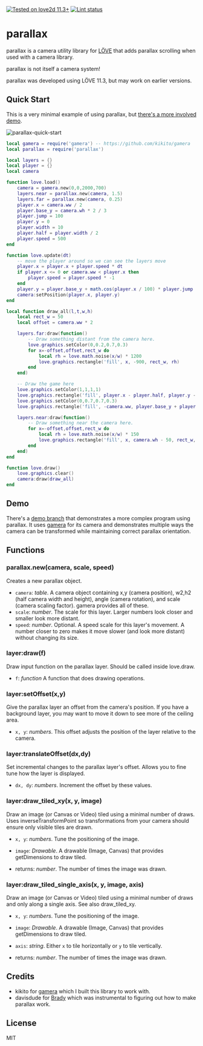 [![Tested on love2d 11.3+
](https://img.shields.io/badge/L%F6ve-11.3%2B-pink.svg)](https://love2d.org/) [![Lint status
](https://github.com/idbrii/love-parallax/actions/workflows/luacheck.yml/badge.svg?branch=main)
](https://github.com/idbrii/love-parallax/actions?query=branch%3Amain)

# parallax

parallax is a camera utility library for [LÖVE](https://love2d.org) that
adds parallax scrolling when used with a camera library.

parallax is not itself a camera system!

parallax was developed using LÖVE 11.3, but may work on earlier versions.

## Quick Start

This is a very minimal example of using parallax, but [there's a more involved
demo](#demo).

![parallax-quick-start](https://user-images.githubusercontent.com/43559/111591121-3f28bf80-8784-11eb-9ffa-f8fb74d2f838.gif)

```lua
local gamera = require('gamera') -- https://github.com/kikito/gamera
local parallax = require('parallax')

local layers = {}
local player = {}
local camera

function love.load()
    camera = gamera.new(0,0,2000,700)
    layers.near = parallax.new(camera, 1.5)
    layers.far = parallax.new(camera, 0.25)
    player.x = camera.ww / 2
    player.base_y = camera.wh * 2 / 3
    player.jump = 100
    player.y = 0
    player.width = 10
    player.half = player.width / 2
    player.speed = 500
end

function love.update(dt)
    -- move the player around so we can see the layers move
    player.x = player.x + player.speed * dt
    if player.x <= 0 or camera.ww < player.x then
        player.speed = player.speed * -1
    end
    player.y = player.base_y + math.cos(player.x / 100) * player.jump
    camera:setPosition(player.x, player.y)
end

local function draw_all(l,t,w,h)
    local rect_w = 50
    local offset = camera.ww * 2

    layers.far:draw(function()
        -- Draw something distant from the camera here.
        love.graphics.setColor(0,0.2,0.7,0.3)
        for x=-offset,offset,rect_w do
            local rh = love.math.noise(x/w) * 1200
            love.graphics.rectangle('fill', x, -900, rect_w, rh)
        end
    end)

    -- Draw the game here
    love.graphics.setColor(1,1,1,1)
    love.graphics.rectangle('fill', player.x - player.half, player.y - player.half, player.width, player.width)
    love.graphics.setColor(0,0.7,0.7,0.3)
    love.graphics.rectangle('fill', -camera.ww, player.base_y + player.jump, camera.ww * 2, camera.wh)

    layers.near:draw(function()
        -- Draw something near the camera here.
        for x=-offset,offset,rect_w do
            local rh = love.math.noise(x/w) * 150
            love.graphics.rectangle('fill', x, camera.wh - 50, rect_w, -rh)
        end
    end)
end

function love.draw()
    love.graphics.clear()
    camera:draw(draw_all)
end
```

## Demo

There's a [demo branch](https://github.com/idbrii/love-parallax/tree/demo) that
demonstrates a more complex program using parallax. It uses
[gamera](https://github.com/kikito/gamera) for its camera and demonstrates
multiple ways the camera can be transformed while maintaining correct parallax
orientation.


## Functions

### parallax.new(camera, scale, speed)

Creates a new parallax object.

- `camera`: _table_. A camera object containing x,y (camera position), w2,h2 (half camera width and height), angle (camera rotation), and scale (camera scaling factor). gamera provides all of these.
- `scale`: _number_. The scale for this layer. Larger numbers look closer and smaller look more distant.
- `speed`: _number_. Optional. A speed scale for this layer's movement. A number closer to zero makes it move slower (and look more distant) without changing its size.

### layer:draw(f)

Draw input function on the parallax layer. Should be called inside love.draw.

- `f`: _function_ A function that does drawing operations.

### layer:setOffset(x,y)

Give the parallax layer an offset from the camera's position. If you have a
background layer, you may want to move it down to see more of the ceiling area.

- `x, y`: _numbers_. This offset adjusts the position of the layer relative to the camera.

### layer:translateOffset(dx,dy)

Set incremental changes to the parallax layer's offset. Allows you to fine tune
how the layer is displayed.

- `dx, dy`: _numbers_. Increment the offset by these values.


### layer:draw_tiled_xy(x, y, image)

Draw an image (or Canvas or Video) tiled using a minimal number of draws. Uses
inverseTransformPoint so transformations from your camera should ensure only
visible tiles are drawn.

- `x, y`: _numbers_. Tune the positioning of the image.
- `image`: _Drawable_. A drawable (Image, Canvas) that provides getDimensions to draw tiled.

- returns: _number_. The number of times the image was drawn.


### layer:draw_tiled_single_axis(x, y, image, axis)

Draw an image (or Canvas or Video) tiled using a minimal number of draws and
only along a single axis. See also draw_tiled_xy.

- `x, y`: _numbers_. Tune the positioning of the image.
- `image`: _Drawable_. A drawable (Image, Canvas) that provides getDimensions to draw tiled.
- `axis`: _string_. Either `x` to tile horizontally or `y` to tile vertically.

- returns: _number_. The number of times the image was drawn.


## Credits

* kikito for [gamera](https://github.com/kikito/gamera) which I built this library to work with.
* davisdude for [Brady](https://github.com/davisdude/brady) which was instrumental to figuring out how to make parallax work.


## License

MIT
